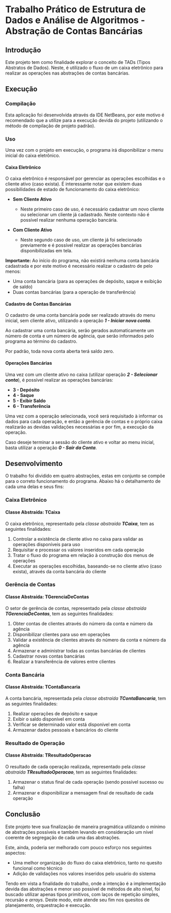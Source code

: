 # Trabalho Prático de Estrutura de Dados e Análise de Algoritmos - Abstração de Contas Bancárias

## Introdução 
Este projeto tem como finalidade explorar o conceito de TADs (Tipos Abstratos de Dados). Neste, é utilizado o fluxo de um caixa eletrônico para realizar as operações nas abstrações de contas bancárias. 

## Execução

### Compilação
Esta aplicação foi desenvolvida através da IDE NetBeans, por este motivo é recomendado que a utilize para a execução devida do projeto (utilizando o método de compilação de projeto padrão).

### Uso
Uma vez com o projeto em execução, o programa irá disponibilizar o menu inicial do caixa eletrônico. 

#### Caixa Eletrônico

O caixa eletrônico é responsável por gerenciar as operações escolhidas e o cliente ativo (caso exista). É interessante notar que existem duas possibilidades de estado de funcionamento do caixa eletrônico:

* **Sem Cliente Ativo**
    * Neste primeiro caso de uso, é necessário cadastrar um novo cliente ou selecionar um cliente já cadastrado. Neste contexto não é possível realizar nenhuma operação bancária.

* **Com Cliente Ativo**
    * Neste segundo caso de uso, um cliente já foi selecionado previamente e é possível realizar as operações bancárias disponibilizadas em tela.

**Importante:** Ao início do programa, não existirá nenhuma conta bancária cadastrada e por este motivo é necessário realizar o cadastro de pelo menos:

* Uma conta bancária (para as operações de depósito, saque e exibição de saldo)
* Duas contas bancárias (para a operação de transferência)

#### Cadastro de Contas Bancárias

O cadastro de uma conta bancária pode ser realizado através do menu inicial, sem cliente ativo, utilizando a operação ***1 - Iniciar nova conta***.

Ao cadastrar uma conta bancária, serão gerados automaticamente um número de conta e um número de agência, que serão informados pelo programa ao término do cadastro.

Por padrão, toda nova conta aberta terá saldo zero.

#### Operações Bancárias

Uma vez com um cliente ativo no caixa (utilizar operação ***2 - Selecionar conta***), é possível realizar as operações bancárias:

* **3 - Depósito**
* **4 - Saque**
* **5 - Exibir Saldo**
* **6 - Transferência**

Uma vez com a operação selecionada, você será requisitado à informar os dados para cada operação, e então a gerência de contas e o próprio caixa realizarão as devidas validações necessárias e por fim, a execução da operação.

Caso deseje terminar a sessão do cliente ativo e voltar ao menu inicial, basta utilizar a operação ***0 - Sair da Conta***.

## Desenvolvimento

O trabalho foi dividido em quatro abstrações, estas em conjunto se compõe para o correto funcionamento do programa. Abaixo há o detalhamento de cada uma delas e seus fins:

### Caixa Eletrônico
#### Classe Abstraída: TCaixa

O caixa eletrônico, representado pela *classe abstraída **TCaixa***, tem as seguintes finalidades:

1. Controlar a existência de cliente ativo no caixa para validar as operações disponíveis para uso
2. Requisitar e processar os valores inseridos em cada operação
3. Tratar o fluxo do programa em relação à construção dos menus de operações
4. Executar as operações escolhidas, baseando-se no cliente ativo (caso exista), através da conta bancária do cliente

### Gerência de Contas
#### Classe Abstraída: TGerenciaDeContas

O setor de gerência de contas, representado pela *classe abstraída **TGerenciaDeContas***, tem as seguintes finalidades:

1. Obter contas de clientes através do número da conta e número da agência
2. Disponibilizar clientes para uso em operações
3. Validar a existência de clientes através do número da conta e número da agência
4. Armazenar e administrar todas as contas bancárias de clientes
5. Cadastrar novas contas bancárias
6. Realizar a transferência de valores entre clientes

### Conta Bancária
#### Classe Abstraída: TContaBancaria

A conta bancária, representada pela *classe abstraída **TContaBancaria***, tem as seguintes finalidades:

1. Realizar operações de depósito e saque
2. Exibir o saldo disponível em conta
3. Verificar se determinado valor está disponível em conta
4. Armazenar dados pessoais e bancários do cliente

### Resultado de Operação
#### Classe Abstraída: TResultadoOperacao

O resultado de cada operação realizada, representado pela *classe abstraída **TResultadoOperacao***, tem as seguintes finalidades:

1. Armazenar o status final de cada operação (sendo possível sucesso ou falha)
2. Armazenar e disponibilizar a mensagem final de resultado de cada operação

## Conclusão

Este projeto teve sua finalização de maneira pragmática utilizando o mínimo de abstrações possíveis e também levando em consideração um nível coerente de segregação de cada uma das abstrações.

Este, ainda, poderia ser melhorado com pouco esforço nos seguintes aspectos:

* Uma melhor organização do fluxo do caixa eletrônico, tanto no quesito funcional como técnico
* Adição de validações nos valores inseridos pelo usuário do sistema

Tendo em vista a finalidade do trabalho, onde a intenção é a implementação devida das abstrações e menor uso possível de métodos de alto nível, foi buscado utilizar apenas tipos primitivos, com laços de repetição simples, recursão e *arrays*. Deste modo, este atende seu fim nos quesitos de planejamento, orquestração e execução.

